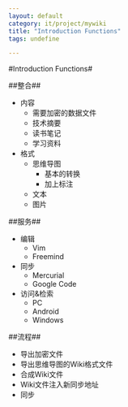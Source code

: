 ```yaml
---
layout: default
category: it/project/mywiki
title: "Introduction Functions"
tags: undefine

---
```

#Introduction Functions#



##整合##
* 内容
  * 需要加密的数据文件
  * 技术摘要
  * 读书笔记
  * 学习资料
* 格式
  * 思维导图
    * 基本的转换
    * 加上标注
  * 文本
  * 图片



##服务##
* 编辑
  * Vim
  * Freemind
* 同步
  * Mercurial
  * Google Code
* 访问&检索
  * PC
  * Android
  * Windows



##流程##
* 导出加密文件
* 导出思维导图的Wiki格式文件
* 合成Wiki文件
* Wiki文件注入新同步地址
* 同步
